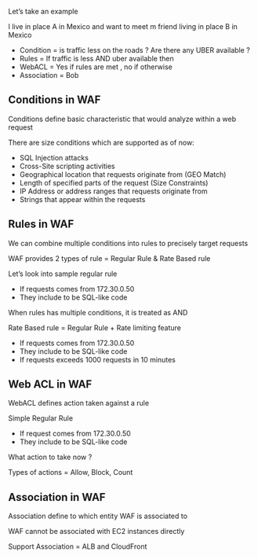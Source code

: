 Let’s take an example


I live in place A in Mexico and want to meet m friend living in place B in Mexico
 
 
* Condition = is traffic less on the roads ? Are there any UBER available ?
* Rules = If traffic is less AND uber available then
* WebACL = Yes if rules are met , no if otherwise
* Association = Bob

## Conditions in WAF
Conditions define basic characteristic that would analyze within a web request


There are size conditions which are supported as of now:
* SQL Injection attacks
* Cross-Site scripting activities
* Geographical location that requests originate from (GEO Match)
* Length of specified parts of the request (Size Constraints)
* IP Address or address ranges that requests originate from
* Strings that appear within the requests

## Rules in WAF
We can combine multiple conditions into rules to precisely target requests


WAF provides 2 types of rule = Regular Rule & Rate Based rule
 
 
Let’s look into sample regular rule
* If requests comes from 172.30.0.50
* They include to be SQL-like code


When rules has multiple conditions, it is treated as AND


Rate Based rule = Regular Rule + Rate limiting feature
* If requests comes from 172.30.0.50
* They include to be SQL-like code
* If requests exceeds 1000 requests in 10 minutes
 
## Web ACL in WAF
WebACL defines action taken against a rule
 
 
Simple Regular Rule
* If request comes from 172.30.0.50
* They include to be SQL-like code


What action to take now ?


Types of actions = Allow, Block, Count

## Association in WAF
Association define to which entity WAF is associated to


WAF cannot be associated with EC2 instances directly


Support Association = ALB and CloudFront
